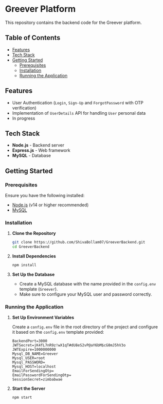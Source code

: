 # Greever Platform

This repository contains the backend code for the Greever platform.

## Table of Contents

- [Features](#features)
- [Tech Stack](#tech-stack)
- [Getting Started](#getting-started)
  - [Prerequisites](#prerequisites)
  - [Installation](#installation)
  - [Running the Application](#running-the-application)

## Features

- User Authentication (`Login`, `Sign-Up` and `ForgotPassword` with OTP verification)
- Implementation of `UserDetails` API for handling `User` personal data
- In progress

## Tech Stack

- **Node.js** - Backend server
- **Express.js** - Web framework
- **MySQL** - Database

## Getting Started

### Prerequisites

Ensure you have the following installed:

- [Node.js](https://nodejs.org/) (v14 or higher recommended)
- [MySQL](https://www.mysql.com/)

### Installation

1. **Clone the Repository**

   ```bash
   git clone https://github.com/ShivaBollam07/GreeverBackend.git
   cd GreeverBackend
   ```
2. **Install Dependencies**

   ```bash
   npm install
   ```
3. **Set Up the Database**

   - Create a MySQL database with the name provided in the `config.env` template (`Greever`).
   - Make sure to configure your MySQL user and password correctly.

### Running the Application

1. **Set Up Environment Variables**

   Create a `config.env` file in the root directory of the project and configure it based on the `config.env` template provided:

   ```plaintext
   BackendPort=3000
   JWTSecret=jK4fL7nR9z!wX1qT#dU8eS2vP@aY6bM$cG0mJ5hV3o
   JWTExpire=1000000000
   Mysql_DB_NAME=Greever
   Mysql_USER=root
   Mysql_PASSWORD=
   Mysql_HOST=localhost
   EmailForSendingOtp=
   EmailPasswordForSendingOtp=
   SessionSecret=zimbabwae
   ```
2. **Start the Server**

   ```bash
   npm start
   ```

